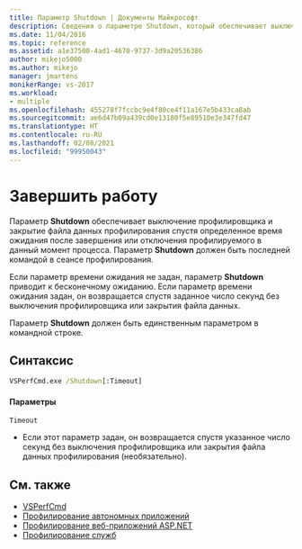 ```yaml
---
title: Параметр Shutdown | Документы Майкрософт
description: Сведения о параметре Shutdown, который обеспечивает выключение профилировщика и закрытие файла данных профилирования спустя определенное время ожидания после завершения или отключения профилируемого в данный момент процесса.
ms.date: 11/04/2016
ms.topic: reference
ms.assetid: a1e37500-4ad1-4670-9737-3d9a20536386
author: mikejo5000
ms.author: mikejo
manager: jmartens
monikerRange: vs-2017
ms.workload:
- multiple
ms.openlocfilehash: 455278f7fccbc9e4f80ce4f11a167e5b433ca8ab
ms.sourcegitcommit: ae6d47b09a439cd0e13180f5e89510e3e347fd47
ms.translationtype: HT
ms.contentlocale: ru-RU
ms.lasthandoff: 02/08/2021
ms.locfileid: "99950043"
---
```

# <a name="shutdown"></a>Завершить работу
Параметр **Shutdown** обеспечивает выключение профилировщика и закрытие файла данных профилирования спустя определенное время ожидания после завершения или отключения профилируемого в данный момент процесса. Параметр **Shutdown** должен быть последней командой в сеансе профилирования.

 Если параметр времени ожидания не задан, параметр **Shutdown** приводит к бесконечному ожиданию. Если параметр времени ожидания задан, он возвращается спустя заданное число секунд без выключения профилировщика или закрытия файла данных.

 Параметр **Shutdown** должен быть единственным параметром в командной строке.

## <a name="syntax"></a>Синтаксис

```cmd
VSPerfCmd.exe /Shutdown[:Timeout]
```

#### <a name="parameters"></a>Параметры
`Timeout`
- Если этот параметр задан, он возвращается спустя указанное число секунд без выключения профилировщика или закрытия файла данных профилирования (необязательно).

## <a name="see-also"></a>См. также
- [VSPerfCmd](../profiling/vsperfcmd.md)
- [Профилирование автономных приложений](../profiling/command-line-profiling-of-stand-alone-applications.md)
- [Профилирование веб-приложений ASP.NET](../profiling/command-line-profiling-of-aspnet-web-applications.md)
- [Профилирование служб](../profiling/command-line-profiling-of-services.md)
